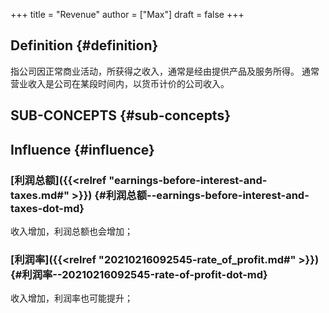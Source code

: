 +++
title = "Revenue"
author = ["Max"]
draft = false
+++

## Definition {#definition}

指公司因正常商业活动，所获得之收入，通常是经由提供产品及服务所得。
通常营业收入是公司在某段时间内，以货币计价的公司收入。


## SUB-CONCEPTS {#sub-concepts}


## Influence {#influence}


### [利润总额]({{<relref "earnings-before-interest-and-taxes.md#" >}}) {#利润总额--earnings-before-interest-and-taxes-dot-md}

收入增加，利润总额也会增加；


### [利润率]({{<relref "20210216092545-rate_of_profit.md#" >}}) {#利润率--20210216092545-rate-of-profit-dot-md}

收入增加，利润率也可能提升；
